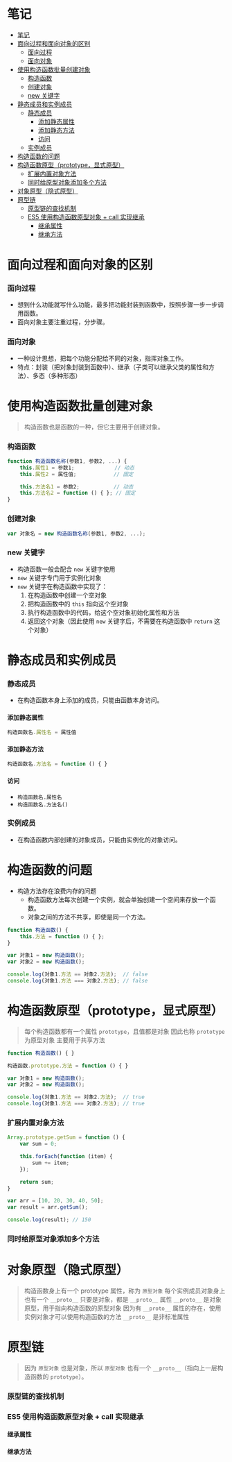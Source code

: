 <link rel="stylesheet" href="./markdown_style.css">

# 笔记

- [笔记](#笔记)
- [面向过程和面向对象的区别](#面向过程和面向对象的区别)
    - [面向过程](#面向过程)
    - [面向对象](#面向对象)
- [使用构造函数批量创建对象](#使用构造函数批量创建对象)
    - [构造函数](#构造函数)
    - [创建对象](#创建对象)
    - [new 关键字](#new-关键字)
- [静态成员和实例成员](#静态成员和实例成员)
    - [静态成员](#静态成员)
      - [添加静态属性](#添加静态属性)
      - [添加静态方法](#添加静态方法)
      - [访问](#访问)
    - [实例成员](#实例成员)
- [构造函数的问题](#构造函数的问题)
- [构造函数原型（prototype，显式原型）](#构造函数原型-prototype-显式原型)
    - [扩展内置对象方法](#扩展内置对象方法)
    - [同时给原型对象添加多个方法](#同时给原型对象添加多个方法)
- [对象原型（隐式原型）](#对象原型-隐式原型)
- [原型链](#原型链)
    - [原型链的查找机制](#原型链的查找机制)
    - [ES5 使用构造函数原型对象 + call 实现继承](#es5-使用构造函数原型对象-call-实现继承)
      - [继承属性](#继承属性)
      - [继承方法](#继承方法)

# 面向过程和面向对象的区别

### 面向过程

- 想到什么功能就写什么功能，最多把功能封装到函数中，按照步骤一步一步调用函数。
- 面向对象主要注重过程，分步骤。

### 面向对象

- 一种设计思想，把每个功能分配给不同的对象，指挥对象工作。
- 特点：封装（把对象封装到函数中）、继承（子类可以继承父类的属性和方法）、多态（多种形态）

# 使用构造函数批量创建对象

> 构造函数也是函数的一种，但它主要用于创建对象。

### 构造函数

```javascript
function 构造函数名称(参数1, 参数2, ...) {
    this.属性1 = 参数1;             // 动态
    this.属性2 = 属性值;            // 固定

    this.方法名1 = 参数2;           // 动态
    this.方法名2 = function () { }; // 固定
}
```

### 创建对象

```javascript
var 对象名 = new 构造函数名称(参数1, 参数2, ...);
```

### new 关键字

- 构造函数一般会配合 `new` 关键字使用
- `new` 关键字专门用于实例化对象
- `new` 关键字在构造函数中实现了：
  1. 在构造函数中创建一个空对象
  2. 把构造函数中的 `this` 指向这个空对象
  3. 执行构造函数中的代码，给这个空对象初始化属性和方法
  4. 返回这个对象（因此使用 `new` 关键字后，不需要在构造函数中 `return` 这个对象）

# 静态成员和实例成员

### 静态成员

- 在构造函数本身上添加的成员，只能由函数本身访问。

#### 添加静态属性

```javascript
构造函数名.属性名 = 属性值
```

#### 添加静态方法

```javascript
构造函数名.方法名 = function () { }
```

#### 访问

- `构造函数名.属性名`
- `构造函数名.方法名()`

### 实例成员

- 在构造函数内部创建的对象成员，只能由实例化的对象访问。

# 构造函数的问题

- 构造方法存在浪费内存的问题
  - 构造函数方法每次创建一个实例，就会单独创建一个空间来存放一个函数。
  - 对象之间的方法不共享，即使是同一个方法。

```javascript
function 构造函数() {
    this.方法 = function () { };
}

var 对象1 = new 构造函数();
var 对象2 = new 构造函数();

console.log(对象1.方法 == 对象2.方法);  // false
console.log(对象1.方法 === 对象2.方法); // false
```

# 构造函数原型（prototype，显式原型）

> 每个构造函数都有一个属性 `prototype`，且值都是对象
> 因此也称 `prototype` 为原型对象
> 主要用于共享方法

```javascript
function 构造函数() { }

构造函数.prototype.方法 = function () { }

var 对象1 = new 构造函数();
var 对象2 = new 构造函数();

console.log(对象1.方法 == 对象2.方法);  // true
console.log(对象1.方法 === 对象2.方法); // true
```

### 扩展内置对象方法

```javascript
Array.prototype.getSum = function () {
    var sum = 0;

    this.forEach(function (item) {
        sum += item;
    });

    return sum;
}

var arr = [10, 20, 30, 40, 50];
var result = arr.getSum();

console.log(result); // 150
```

### 同时给原型对象添加多个方法

# 对象原型（隐式原型）

> 构造函数身上有一个 prototype 属性，称为 `原型对象`
> 每个实例成员对象身上也有一个 `__proto__`
> 只要是对象，都是 `__proto__` 属性
> `__proto__` 是对象原型，用于指向构造函数的原型对象
> 因为有 `__proto__` 属性的存在，使用实例对象才可以使用构造函数的方法
> `__proto__` 是非标准属性

# 原型链

> 因为 `原型对象` 也是对象，所以 `原型对象` 也有一个 `__proto__`（指向上一层构造函数的 `prototype`）。

### 原型链的查找机制

### ES5 使用构造函数原型对象 + call 实现继承

#### 继承属性

#### 继承方法
